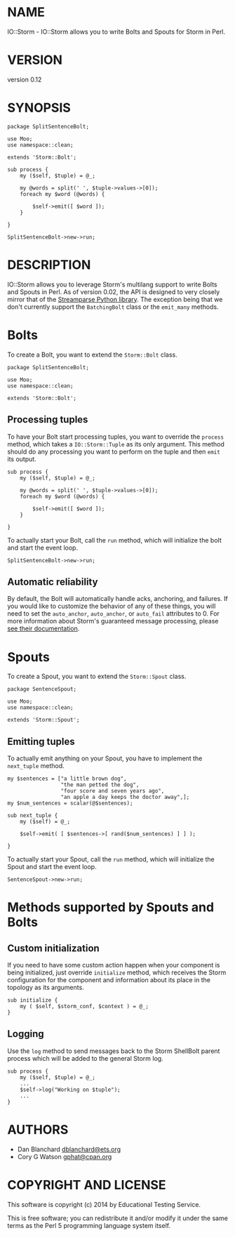 # NAME

IO::Storm - IO::Storm allows you to write Bolts and Spouts for Storm in Perl.

# VERSION

version 0.12

# SYNOPSIS

    package SplitSentenceBolt;

    use Moo;
    use namespace::clean;

    extends 'Storm::Bolt';

    sub process {
        my ($self, $tuple) = @_;

        my @words = split(' ', $tuple->values->[0]);
        foreach my $word (@words) {

            $self->emit([ $word ]);
        }

    }

    SplitSentenceBolt->new->run;

# DESCRIPTION

IO::Storm allows you to leverage Storm's multilang support to write Bolts and
Spouts in Perl.  As of version 0.02, the API is designed to very closely mirror
that of the [Streamparse Python library](http://streamparse.readthedocs.org/en/latest/api.html).  The exception being that we don't currently support
the `BatchingBolt` class or the `emit_many` methods.

# Bolts

To create a Bolt, you want to extend the `Storm::Bolt` class.

    package SplitSentenceBolt;

    use Moo;
    use namespace::clean;

    extends 'Storm::Bolt';

## Processing tuples

To have your Bolt start processing tuples, you want to override the `process`
method, which takes a `IO::Storm::Tuple` as its only argument.  This method
should do any processing you want to perform on the tuple and then `emit` its
output.

    sub process {
        my ($self, $tuple) = @_;

        my @words = split(' ', $tuple->values->[0]);
        foreach my $word (@words) {

            $self->emit([ $word ]);
        }

    }

To actually start your Bolt, call the `run` method, which will initialize the
bolt and start the event loop.

    SplitSentenceBolt->new->run;

## Automatic reliability

By default, the Bolt will automatically handle acks, anchoring, and
failures.  If you would like to customize the behavior of any of these things,
you will need to set the `auto_anchor`, `auto_anchor`, or `auto_fail`
attributes to 0.  For more information about Storm's guaranteed message
processing, please [see their documentation](https://storm.incubator.apache.org/documentation/Guaranteeing-message-processing.html#what-is-storms-reliability-api).

# Spouts

To create a Spout, you want to extend the `Storm::Spout` class.

    package SentenceSpout;

    use Moo;
    use namespace::clean;

    extends 'Storm::Spout';

## Emitting tuples

To actually emit anything on your Spout, you have to implement the
`next_tuple` method.

    my $sentences = ["a little brown dog",
                     "the man petted the dog",
                     "four score and seven years ago",
                     "an apple a day keeps the doctor away",];
    my $num_sentences = scalar(@$sentences);

    sub next_tuple {
        my ($self) = @_;

        $self->emit( [ $sentences->[ rand($num_sentences) ] ] );

    }

To actually start your Spout, call the `run` method, which will initialize the
Spout and start the event loop.

    SentenceSpout->new->run;

# Methods supported by Spouts and Bolts

## Custom initialization

If you need to have some custom action happen when your component is being
initialized, just override `initialize` method, which receives the Storm
configuration for the component and information about its place in the topology
as its arguments.

    sub initialize {
        my ( $self, $storm_conf, $context ) = @_;
    }

## Logging

Use the `log` method to send messages back to the Storm ShellBolt parent
process which will be added to the general Storm log.

    sub process {
        my ($self, $tuple) = @_;
        ...
        $self->log("Working on $tuple");
        ...
    }

# AUTHORS

- Dan Blanchard <dblanchard@ets.org>
- Cory G Watson <gphat@cpan.org>

# COPYRIGHT AND LICENSE

This software is copyright (c) 2014 by Educational Testing Service.

This is free software; you can redistribute it and/or modify it under
the same terms as the Perl 5 programming language system itself.
